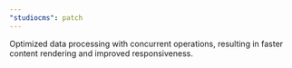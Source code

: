 ```yaml
---
"studiocms": patch
---
```


Optimized data processing with concurrent operations, resulting in faster content rendering and improved responsiveness.
